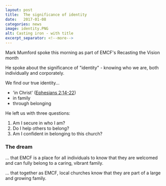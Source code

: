 ```yaml
---
layout: post
title:  The significance of identity
date:   2017-01-08
categories: news
image: identity.PNG
alt: Casting iron - with title
excerpt_separator: <!--more-->
---
```

Mark Mumford spoke this morning as part of EMCF's Recasting the Vision month
<!--more-->

He spoke about the significance of "identity" - knowing who we are, both individually and corporately.

We find our true identity...

- 'in Christ' (<a href="https://www.biblegateway.com/passage/?search=Ephesians%202%3A14-22" target="_blank" title="Bible Gateway">Ephesians 2:14-22</a>)
- in family
- through belonging

He left us with three questions:

1. Am I secure in who I am?
2. Do I help others to belong?
3. Am I confident in belonging to this church?

### The dream

... that EMCF is a place for all individuals to know that they are welcomed and can fully belong to a caring, vibrant family.

... that together as EMCF, local churches know that they are part of a large and growing family.

